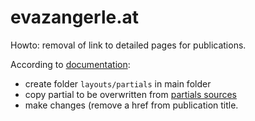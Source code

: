 # evazangerle.at

Howto: removal of link to detailed pages for publications.

According to [documentation](https://wowchemy.com/docs/guide/extending-wowchemy/):
- create folder `layouts/partials` in main folder
- copy partial to be overwritten from [partials sources](https://github.com/wowchemy/wowchemy-hugo-modules/tree/main/wowchemy/layouts)
- make changes (remove a href from publication title.

